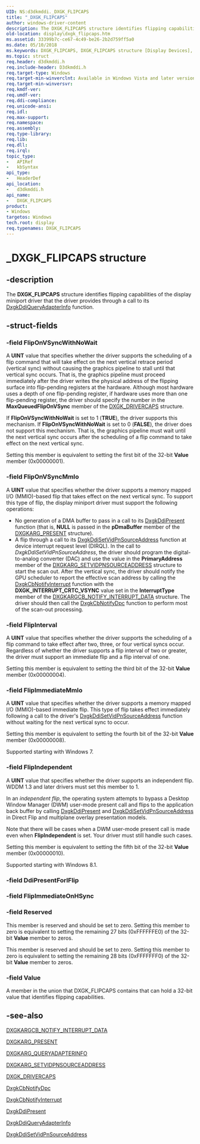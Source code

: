 ```yaml
---
UID: NS:d3dkmddi._DXGK_FLIPCAPS
title: "_DXGK_FLIPCAPS"
author: windows-driver-content
description: The DXGK_FLIPCAPS structure identifies flipping capabilities of the display miniport driver that the driver provides through a call to its DxgkDdiQueryAdapterInfo function.
old-location: display\dxgk_flipcaps.htm
ms.assetid: 33399b7c-ce67-4c49-be26-2b2d759ff5a0
ms.date: 05/10/2018
ms.keywords: DXGK_FLIPCAPS, DXGK_FLIPCAPS structure [Display Devices], DmStructs_11bba63e-8001-41d2-9c60-978024921994.xml, _DXGK_FLIPCAPS, d3dkmddi/DXGK_FLIPCAPS, display.dxgk_flipcaps
ms.topic: struct
req.header: d3dkmddi.h
req.include-header: D3dkmddi.h
req.target-type: Windows
req.target-min-winverclnt: Available in Windows Vista and later versions of the Windows operating systems.
req.target-min-winversvr: 
req.kmdf-ver: 
req.umdf-ver: 
req.ddi-compliance: 
req.unicode-ansi: 
req.idl: 
req.max-support: 
req.namespace: 
req.assembly: 
req.type-library: 
req.lib: 
req.dll: 
req.irql: 
topic_type:
-	APIRef
-	kbSyntax
api_type:
-	HeaderDef
api_location:
-	d3dkmddi.h
api_name:
-	DXGK_FLIPCAPS
product:
- Windows
targetos: Windows
tech.root: display
req.typenames: DXGK_FLIPCAPS
---
```


# _DXGK_FLIPCAPS structure


## -description


The <b>DXGK_FLIPCAPS</b> structure identifies flipping capabilities of the display miniport driver that the driver provides through a call to its <a href="https://msdn.microsoft.com/f2f4c54c-7413-48e5-a165-d71f35642b6c">DxgkDdiQueryAdapterInfo</a> function.


## -struct-fields




### -field FlipOnVSyncWithNoWait

A <b>UINT</b> value that specifies whether the driver supports the scheduling of a flip command that will take effect on the next vertical retrace period (vertical sync) without causing the graphics pipeline to stall until that vertical sync occurs. That is, the graphics pipeline must proceed immediately after the driver writes the physical address of the flipping surface into flip-pending registers at the hardware. Although most hardware uses a depth of one flip-pending register, if hardware uses more than one flip-pending register, the driver should specify the number in the <b>MaxQueuedFlipOnVSync</b> member of the <a href="https://msdn.microsoft.com/library/windows/hardware/ff561062">DXGK_DRIVERCAPS</a> structure. 

If <b>FlipOnVSyncWithNoWait</b> is set to 1 (<b>TRUE</b>), the driver supports this mechanism. If <b>FlipOnVSyncWithNoWait</b> is set to 0 (<b>FALSE</b>), the driver does not support this mechanism. That is, the graphics pipeline must wait until the next vertical sync occurs after the scheduling of a flip command to take effect on the next vertical sync.

Setting this member is equivalent to setting the first bit of the 32-bit <b>Value</b> member (0x00000001).


### -field FlipOnVSyncMmIo

A <b>UINT</b> value that specifies whether the driver supports a memory mapped I/O (MMIO)-based flip that takes effect on the next vertical sync. To support this type of flip, the display miniport driver must support the following operations:

<ul>
<li>
No generation of a DMA buffer to pass in a call to its <a href="https://msdn.microsoft.com/1a46b129-1e78-44e6-a609-59eab206692b">DxgkDdiPresent</a> function (that is, <b>NULL</b> is passed in the <b>pDmaBuffer</b> member of the <a href="https://msdn.microsoft.com/library/windows/hardware/ff557618">DXGKARG_PRESENT</a> structure).

</li>
<li>
A flip through a call to its <a href="https://msdn.microsoft.com/488c929b-3816-457f-b5c2-c176b93d5546">DxgkDdiSetVidPnSourceAddress</a> function at device interrupt request level (DIRQL). In the call to <i>DxgkDdiSetVidPnSourceAddress</i>, the driver should program the digital-to-analog converter (DAC) and use the value in the <b>PrimaryAddress</b> member of the <a href="https://msdn.microsoft.com/library/windows/hardware/ff559484">DXGKARG_SETVIDPNSOURCEADDRESS</a> structure to start the scan out. After the vertical sync, the driver should notify the GPU scheduler to report the effective scan address by calling the <a href="https://msdn.microsoft.com/7968d26d-0195-463d-8954-e7ebef4f9dea">DxgkCbNotifyInterrupt</a> function with the <b>DXGK_INTERRUPT_CRTC_VSYNC</b> value set in the <b>InterruptType</b> member of the <a href="https://msdn.microsoft.com/library/windows/hardware/ff557538">DXGKARGCB_NOTIFY_INTERRUPT_DATA</a> structure. The driver should then call the <a href="https://msdn.microsoft.com/3df3f7d4-3721-46f5-b9e3-19bd3d870292">DxgkCbNotifyDpc</a> function to perform most of the scan-out processing.

</li>
</ul>

### -field FlipInterval

A <b>UINT</b> value that specifies whether the driver supports the scheduling of a flip command to take effect after two, three, or four vertical syncs occur. Regardless of whether the driver supports a flip interval of two or greater, the driver must support an immediate flip and a flip interval of one.

Setting this member is equivalent to setting the third bit of the 32-bit <b>Value</b> member (0x00000004).


### -field FlipImmediateMmIo

A <b>UINT</b> value that specifies whether the driver supports a memory mapped I/O (MMIO)-based immediate flip. This type of flip takes effect immediately following a call to the driver's <a href="https://msdn.microsoft.com/488c929b-3816-457f-b5c2-c176b93d5546">DxgkDdiSetVidPnSourceAddress</a> function without waiting for the next vertical sync to occur.

Setting this member is equivalent to setting the fourth bit of the 32-bit <b>Value</b> member (0x00000008).

Supported starting with Windows 7.


### -field FlipIndependent

A <b>UINT</b> value that specifies whether the driver supports an independent flip. WDDM 1.3 and later drivers must set this member to 1.

In an <i>independent flip</i>, the operating system attempts to bypass a Desktop Window Manager (DWM) user-mode present call and flips to the application back buffer by calling <a href="https://msdn.microsoft.com/1a46b129-1e78-44e6-a609-59eab206692b">DxgkDdiPresent</a>  and <a href="https://msdn.microsoft.com/488c929b-3816-457f-b5c2-c176b93d5546">DxgkDdiSetVidPnSourceAddress</a> in Direct Flip and multiplane overlay presentation models.

Note that there will be cases when a DWM user-mode present call is made even when <b>FlipIndependent</b> is set. Your driver must still handle such cases.

Setting this member is equivalent to setting the fifth bit of the 32-bit <b>Value</b> member (0x00000010).

Supported starting with Windows 8.1.


### -field DdiPresentForIFlip

 


### -field FlipImmediateOnHSync

 


### -field Reserved

This member is reserved and should be set to zero. Setting this member to zero is equivalent to setting the remaining 27 bits (0xFFFFFFE0) of the 32-bit <b>Value</b> member to zeros.

This member is reserved and should be set to zero. Setting this member to zero is equivalent to setting the remaining 28 bits (0xFFFFFFF0) of the 32-bit <b>Value</b> member to zeros.


### -field Value

A member in the union that DXGK_FLIPCAPS contains that can hold a 32-bit value that identifies flipping capabilities.


## -see-also




<a href="https://msdn.microsoft.com/library/windows/hardware/ff557538">DXGKARGCB_NOTIFY_INTERRUPT_DATA</a>



<a href="https://msdn.microsoft.com/library/windows/hardware/ff557618">DXGKARG_PRESENT</a>



<a href="https://msdn.microsoft.com/library/windows/hardware/ff557621">DXGKARG_QUERYADAPTERINFO</a>



<a href="https://msdn.microsoft.com/library/windows/hardware/ff559484">DXGKARG_SETVIDPNSOURCEADDRESS</a>



<a href="https://msdn.microsoft.com/library/windows/hardware/ff561062">DXGK_DRIVERCAPS</a>



<a href="https://msdn.microsoft.com/3df3f7d4-3721-46f5-b9e3-19bd3d870292">DxgkCbNotifyDpc</a>



<a href="https://msdn.microsoft.com/7968d26d-0195-463d-8954-e7ebef4f9dea">DxgkCbNotifyInterrupt</a>



<a href="https://msdn.microsoft.com/1a46b129-1e78-44e6-a609-59eab206692b">DxgkDdiPresent</a>



<a href="https://msdn.microsoft.com/f2f4c54c-7413-48e5-a165-d71f35642b6c">DxgkDdiQueryAdapterInfo</a>



<a href="https://msdn.microsoft.com/488c929b-3816-457f-b5c2-c176b93d5546">DxgkDdiSetVidPnSourceAddress</a>
 

 

